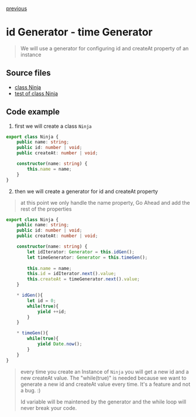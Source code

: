 [previous](../FunctionGenerator.md)
# id Generator - time Generator

> We will use a generator for configuring id and createAt property of an instance

## Source files

- [class Ninja](../Class/Ninja.js)
- [test of class Ninja](../../test/FunctionGenerator.spec.js)

## Code example
1. first we will create a class `Ninja`
```ts
export class Ninja {
    public name: string;
    public id: number | void;
    public createAt: number | void;

    constructor(name: string) {
        this.name = name;
    }
}
```
2. then we will create a generator for id and createAt property  
> at this point we only handle the name property, Go Ahead and add the rest of the properties

```ts
export class Ninja {
    public name: string;
    public id: number | void;
    public createAt: number | void;

    constructor(name: string) {
        let idIterator: Generator = this.idGen();
        let timeGenerator: Generator = this.timeGen();
        
        this.name = name;
        this.id = idIterator.next().value;
        this.createAt = timeGenerator.next().value;
    }

    * idGen(){
        let id = 0;
        while(true){
            yield ++id;
        }
    }

    * timeGen(){
        while(true){
            yield Date.now();
        }
    }
}
```

> every time you create an Instance of `Ninja` you will get a new id and a new createAt value. The "while(true)" is needed because we want to generate a new id and createAt value every time. It's a feature and not a bug. :)  
> 
> Id variable will be maintened by the generator and the while loop will never break your code.
